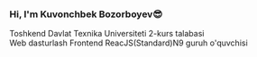 ### Hi, I'm Kuvonchbek Bozorboyev😎

Toshkend Davlat Texnika Universiteti 2-kurs talabasi <br>
Web dasturlash Frontend ReacJS(Standard)N9 guruh o'quvchisi

